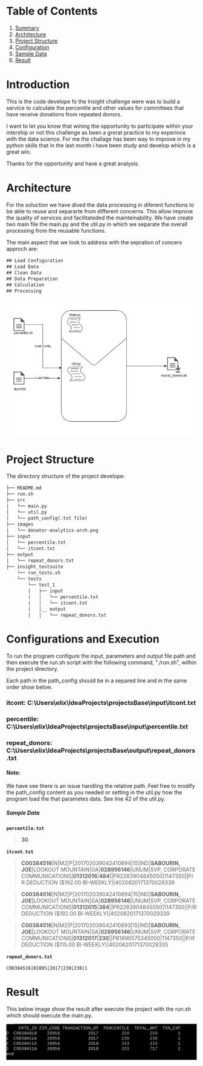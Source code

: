 # Table of Contents
1. [Summary](README.md#introduction)
2. [Architecture](README.md#architecture)
3. [Project Structure](README.md#project-structure)
4. [Configuration](README.md#configuration)
5. [Sample Data](README.md#sample-data)
6. [Result](README.md#result)


# Introduction

This is the code develope fo the Insight challenge were was to build a service to calculate the percentile and other values for committees 
that have receive donations from repeated donors. 

I want to let you know that wining the opportunity to participate within your intership or not this challenge as been a grerat 
practice to my experince with the data science. For me the challage has been way to improve in my python skills that in the last 
month i have been study and develop which is a great win.

Thanks for the opportunity and have a great analysis.

# Architecture

For the soluction we have dived the data processing in diferent functions to be able to reuse and separarte from different concerns. 
This allow improve the quality of services and facilitateded the mainteinability. We have create two main file the main.py 
and the util.py in which we separate the overall processing from the reusable functions.

The main aspect that we look to address with the sepration of concers approch are: 
	
	## Load Configuration
	## Load Data 
	## Clean Data
	## Data Preparation
	## Calculation 
	## Processing
	
![donators-analytics-arch](https://github.com/avionero/donation-analytics/blob/master/images/donator-analytics-arch.PNG)

# Project Structure
The directory structure of the project develope:

    ├── README.md 
    ├── run.sh
    ├── src
    │   └── main.py
    │   └── util.py	
    │   └── path_config(.txt file)
	├── images
    │   └── donator-analytics-arch.png
    ├── input
    │   └── percentile.txt
    │   └── itcont.txt
    ├── output
    |   └── repeat_donors.txt
    ├── insight_testsuite
        └── run_tests.sh
        └── tests
            └── test_1
            |   ├── input
            |   │   └── percentile.txt
            |   │   └── itcont.txt
            |   |__ output
            |   │   └── repeat_donors.txt
					
# Configurations and Execution

To run the program configure the input, parameters and output file path and then execute the run.sh script with the following 
command, "./run.sh", within the project directory.

Each path in the path_config should be in a separed line and in the same order show below.

  ### itcont: C:\Users\elix\IdeaProjects\projectsBase\input\itcont.txt
  ### percentile: C:\Users\elix\IdeaProjects\projectsBase\input\percentile.txt
  ### repeat_donors: C:\Users\elix\IdeaProjects\projectsBase\output\repeat_donors.txt
  
#### Note: 
We have see there is an issue handling the relative path. Feel free to modify the path_config content as you needed or setting
in the util.py how the program load the that parametes data. See line 42 of the util.py.
  
##### Sample Data

**`percentile.txt`**
> **30**

**`itcont.txt`**

> **C00384516**|N|M2|P|201702039042410894|15|IND|**SABOURIN, JOE**|LOOKOUT MOUNTAIN|GA|**028956146**|UNUM|SVP, CORPORATE COMMUNICATIONS|**01312016**|**484**||PR2283904845050|1147350||P/R DEDUCTION ($192.00 BI-WEEKLY)|4020820171370029339

> **C00384516**|N|M2|P|201702039042410894|15|IND|**SABOURIN, JOE**|LOOKOUT MOUNTAIN|GA|**028956146**|UNUM|SVP, CORPORATE COMMUNICATIONS|**01312015**|**384**||PR2283904845050|1147350||P/R DEDUCTION ($192.00 BI-WEEKLY)|4020820171370029339

> **C00384516**|N|M2|P|201702039042410893|15|IND|**SABOURIN, JOE**|LOOKOUT MOUNTAIN|GA|**028956146**|UNUM|SVP, CORPORATE COMMUNICATIONS|**01312017**|**230**||PR1890575345050|1147350||P/R DEDUCTION ($115.00 BI-WEEKLY)|4020820171370029335

**`repeat_donors.txt`**

    C00384516|02895|2017|230|230|1
	
# Result

This below image show the result after execute the project with the run.sh which should execute the main.py. 

![donators-analytics-result](https://github.com/avionero/donation-analytics/blob/master/images/donator-analytics-result.PNG)

